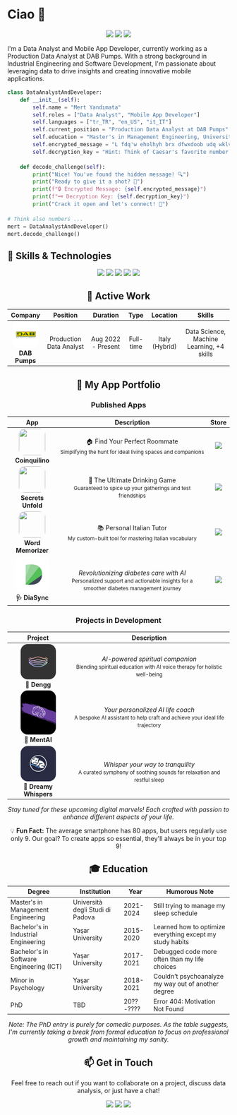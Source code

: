 # Ciao 👋

<p align="center">
  <a href="https://www.linkedin.com/in/mert-yandimata/"><img src="https://img.shields.io/badge/linkedin-%230077B5.svg?&style=for-the-badge&logo=linkedin&logoColor=white" height=25></a>
  <a href="https://www.instagram.com/myandimata/"><img src="https://img.shields.io/badge/instagram-%23E4405F.svg?&style=for-the-badge&logo=instagram&logoColor=white" height=25></a>
  <a href="mailto:myandimata4@gmail.com"><img src="https://img.shields.io/badge/email-%23D14836.svg?&style=for-the-badge&logo=gmail&logoColor=white" height=25></a>
</p>

I'm a Data Analyst and Mobile App Developer, currently working as a Production Data Analyst at DAB Pumps. With a strong background in Industrial Engineering and Software Development, I'm passionate about leveraging data to drive insights and creating innovative mobile applications.

```python
class DataAnalystAndDeveloper:
    def __init__(self):
        self.name = "Mert Yandımata"
        self.roles = ["Data Analyst", "Mobile App Developer"]
        self.languages = ["tr_TR", "en_US", "it_IT"]
        self.current_position = "Production Data Analyst at DAB Pumps"
        self.education = "Master's in Management Engineering, Università degli Studi di Padova"
        self.encrypted_message = "L fdq'w eholhyh brx dfwxdoob udq wklv, exw li L zhuh brx, L'g kdyh fudfnhg lw wrr! Li brx'uh lqwhuhvwhg lq glvfxvvlqj d surmhfw, ihho iuhh wr frqwdfw ph dw +626134789090. Zdlwlqj iru brxu phvvdjh!"
        self.decryption_key = "Hint: Think of Caesar's favorite number 😉"

    def decode_challenge(self):
        print("Nice! You've found the hidden message! 🔍")
        print("Ready to give it a shot? 🧠")
        print(f"🔒 Encrypted Message: {self.encrypted_message}")
        print(f"🗝️ Decryption Key: {self.decryption_key}")
        print("Crack it open and let's connect! 🚀")

# Think also numbers ...
mert = DataAnalystAndDeveloper()
mert.decode_challenge()
```

## 🚀 Skills & Technologies

<p align="center">
  <img src="https://img.shields.io/badge/Python-3776AB?style=for-the-badge&logo=python&logoColor=white" />
  <img src="https://img.shields.io/badge/Flutter-02569B?style=for-the-badge&logo=flutter&logoColor=white" />
  <img src="https://img.shields.io/badge/SQL-4479A1?style=for-the-badge&logo=mysql&logoColor=white" />
  <img src="https://img.shields.io/badge/Qlik-009848?style=for-the-badge&logo=qlik&logoColor=white" />
  <img src="https://img.shields.io/badge/Machine_Learning-FF6F00?style=for-the-badge&logo=tensorflow&logoColor=white" />
</p>
<div align="center">


## 💼 Active Work 

<div align="center">

| Company | Position | Duration | Type | Location | Skills |
|:-------:|:--------:|:--------:|:----:|:--------:|:------:|
| <img src="https://raw.githubusercontent.com/Mertyandimata/logo/refs/heads/main/Ads%C4%B1z%20tasar%C4%B1m%20(5).png" width="60" height="60" style="border-radius: 13px;"><br>**DAB Pumps** | Production Data Analyst | Aug 2022 - Present<br> | Full-time | Italy (Hybrid) | Data Science, Machine Learning, +4 skills |

</div>

## 📱 My App Portfolio

### Published Apps

<div align="center">

| App | Description | Store |
|:---:|:-----------:|:-----:|
| <img src="https://is1-ssl.mzstatic.com/image/thumb/Purple211/v4/bc/25/d8/bc25d8a2-9a4a-d925-11e3-78a972c3d4b3/AppIcon-0-0-1x_U007emarketing-0-8-0-85-220.png/230x0w.webp" width="60" height="60" style="border-radius: 13px;"><br>**Coinquilino** | 🏠 Find Your Perfect Roommate<br><small>Simplifying the hunt for ideal living spaces and companions</small> | [<img src="https://apple-resources.s3.amazonaws.com/media-badges/download-on-the-app-store/black/en-us.svg" height="40">](https://apps.apple.com/tr/app/coinquilino-find-a-roommate/id6450541028) |
| <img src="https://is1-ssl.mzstatic.com/image/thumb/Purple221/v4/1d/46/f2/1d46f26c-c186-ee9f-024a-cca01a2dd6b3/AppIcon-0-0-1x_U007emarketing-0-8-0-85-220.png/230x0w.webp" width="60" height="60" style="border-radius: 13px;"><br>**Secrets Unfold** | 🍻 The Ultimate Drinking Game<br><small>Guaranteed to spice up your gatherings and test friendships</small> | [<img src="https://apple-resources.s3.amazonaws.com/media-badges/download-on-the-app-store/black/en-us.svg" height="40">](https://apps.apple.com/tr/app/secrets-unfold/id6496849051) |
| <img src="https://is1-ssl.mzstatic.com/image/thumb/Purple116/v4/53/82/7e/53827e16-ed5f-daf0-0170-7e9cd182709d/AppIcon-1x_U007emarketing-0-7-0-85-220.png/230x0w.webp" width="60" height="60" style="border-radius: 13px;"><br>**Word Memorizer** | 📚 Personal Italian Tutor<br><small>My custom-built tool for mastering Italian vocabulary</small> | [<img src="https://apple-resources.s3.amazonaws.com/media-badges/download-on-the-app-store/black/en-us.svg" height="40">](https://apps.apple.com/tr/app/word-memorizer/id6450652988) |
| <img src="https://raw.githubusercontent.com/Mertyandimata/logo/main/logo%20(2).png" alt="DiaSync App Icon" width="80" height="80" style="border-radius: 16px;"><br>**🩺 DiaSync** | *Revolutionizing diabetes care with AI*<br><small>Personalized support and actionable insights for a smoother diabetes management journey</small> |[<img src="https://apple-resources.s3.amazonaws.com/media-badges/download-on-the-app-store/black/en-us.svg" height="40">](https://apps.apple.com/it/app/diasync/id6727016016) |


</div>

### Projects in Development

<div align="center">

| Project | Description |
|:-------:|:-----------:|
| <img src="https://raw.githubusercontent.com/Mertyandimata/logo/main/logo.png" alt="Dengg App Icon" width="80" height="80" style="border-radius: 16px;"><br>**🧘 Dengg** | *AI-powered spiritual companion*<br><small>Blending spiritual education with AI voice therapy for holistic well-being</small> |
| <img src="https://raw.githubusercontent.com/Mertyandimata/logo/main/mentai%20(1080%20x%201350%20piksel).png" alt="MentAI App Icon" width="80" height="100" style="border-radius: 16px;"><br>**🧠 MentAI** | *Your personalized AI life coach*<br><small>A bespoke AI assistant to help craft and achieve your ideal life trajectory</small> |
| <img src="https://raw.githubusercontent.com/Mertyandimata/logo/main/logo%20(1).png" alt="Dreamy Whispers App Icon" width="80" height="80" style="border-radius: 16px;"><br>**🌙 Dreamy Whispers** | *Whisper your way to tranquility*<br><small>A curated symphony of soothing sounds for relaxation and restful sleep</small> |

</div>

<p align="center"><i>Stay tuned for these upcoming digital marvels! Each crafted with passion to enhance different aspects of your life.</i></p>

<p align="center">💡 <b>Fun Fact:</b> The average smartphone has 80 apps, but users regularly use only 9. Our goal? To create apps so essential, they'll always be in your top 9!</p>

## 🎓 Education

| Degree | Institution | Year | Humorous Note |
|--------|-------------|------|---------------|
| Master's in Management Engineering | Università degli Studi di Padova | 2021-2024 | Still trying to manage my sleep schedule |
| Bachelor's in Industrial Engineering | Yaşar University | 2015-2020 | Learned how to optimize everything except my study habits |
| Bachelor's in Software Engineering (ICT) | Yaşar University | 2017-2021 | Debugged code more often than my life choices |
| Minor in Psychology | Yaşar University | 2018-2021 | Couldn't psychoanalyze my way out of another degree |
| PhD | TBD | 20??-???? | Error 404: Motivation Not Found |

*Note: The PhD entry is purely for comedic purposes. As the table suggests, I'm currently taking a break from formal education to focus on professional growth and maintaining my sanity.*

## 📫 Get in Touch

Feel free to reach out if you want to collaborate on a project, discuss data analysis, or just have a chat!

<p align="center">
  <a href="mailto:myandimata4@gmail.com"><img src="https://img.shields.io/badge/Email-D14836?style=for-the-badge&logo=gmail&logoColor=white" /></a>
  <a href="https://www.linkedin.com/in/mert-yandimata/"><img src="https://img.shields.io/badge/LinkedIn-0077B5?style=for-the-badge&logo=linkedin&logoColor=white" /></a>
  <a href="https://www.instagram.com/myandimata/"><img src="https://img.shields.io/badge/Instagram-E4405F?style=for-the-badge&logo=instagram&logoColor=white" /></a>
</p>
